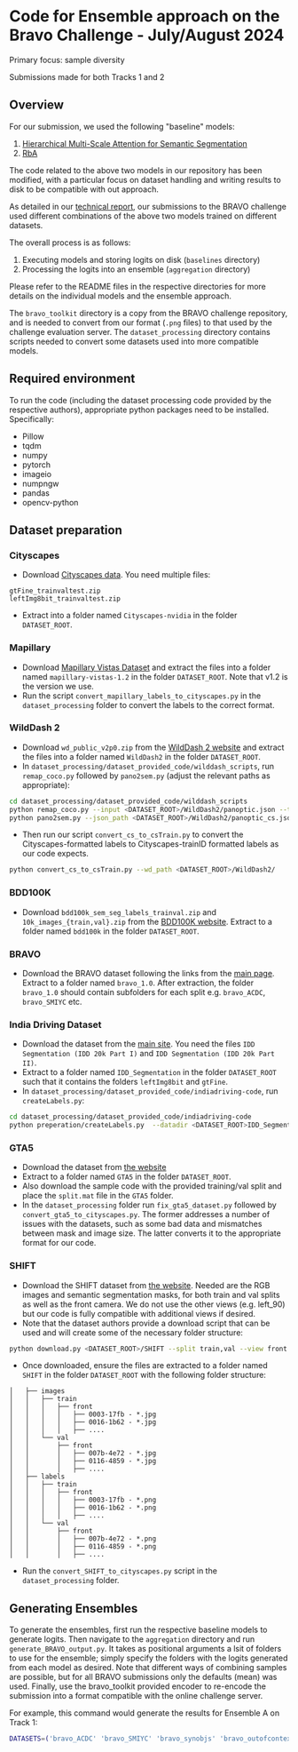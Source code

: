 # Code for Ensemble approach on the Bravo Challenge - July/August 2024
Primary focus: sample diversity

Submissions made for both Tracks 1 and 2

## Overview

For our submission, we used the following "baseline" models:
1. [Hierarchical Multi-Scale Attention for Semantic Segmentation](https://github.com/NVIDIA/semantic-segmentation)
2. [RbA](https://github.com/NazirNayal8/RbA)

The code related to the above two models in our repository has been modified, with a particular focus on dataset handling and writing results to disk to be compatible with out approach.

As detailed in our [technical report](https://papers.cim.mcgill.ca/book/8), our submissions to the BRAVO challenge used different combinations of the above two models trained on different datasets.

The overall process is as follows:

1. Executing models and storing logits on disk (`baselines` directory)
2. Processing the logits into an ensemble (`aggregation` directory)

Please refer to the README files in the respective directories for more details on the individual models and the ensemble approach.

The `bravo_toolkit` directory is a copy from the BRAVO challenge repository, and is needed to convert from our format (`.png` files) to that used by the challenge evaluation server.
The `dataset_processing` directory contains scripts needed to convert some datasets used into more compatible models.

## Required environment
To run the code (including the dataset processing code provided by the respective authors), appropriate python packages need to be installed. Specifically:
* Pillow 
* tqdm
* numpy
* pytorch
* imageio
* numpngw
* pandas
* opencv-python

## Dataset preparation

### Cityscapes

* Download [Cityscapes data](https://www.cityscapes-dataset.com/). You need multiple files:
```
gtFine_trainvaltest.zip
leftImg8bit_trainvaltest.zip
```
* Extract into a folder named `Cityscapes-nvidia` in the folder `DATASET_ROOT`.
### Mapillary
* Download [Mapillary Vistas Dataset](https://www.mapillary.com/dataset/vistas) and extract the files into a folder named `mapillary-vistas-1.2` in the folder `DATASET_ROOT`. Note that v1.2 is the version we use.
* Run the script `convert_mapillary_labels_to_cityscapes.py` in the `dataset_processing` folder to convert the labels to the correct format.

### WildDash 2
* Download `wd_public_v2p0.zip` from the [WildDash 2 website](https://wilddash.cc/) and extract the files into a folder named `WildDash2` in the folder `DATASET_ROOT`.
* In `dataset_processing/dataset_provided_code/wilddash_scripts`, run `remap_coco.py` followed by `pano2sem.py` (adjust the relevant paths as appropriate):
```bash
cd dataset_processing/dataset_provided_code/wilddash_scripts
python remap_coco.py --input <DATASET_ROOT>/WildDash2/panoptic.json --trg_dataset cs --annotation_root <DATASET_ROOT>/WildDash2/panoptic --output <DATASET_ROOT>/WildDash2/panoptic_cs.json 
python pano2sem.py --json_path <DATASET_ROOT>/WildDash2/panoptic_cs.json --outp_dir_sem <DATASET_ROOT>/WildDash2/semantic_cs --label_png_dir <DATASET_ROOT>/WildDash2/panoptic_cs
```
* Then run our script `convert_cs_to_csTrain.py` to convert the Cityscapes-formatted labels to Cityscapes-trainID formatted labels as our code expects.
```bash
python convert_cs_to_csTrain.py --wd_path <DATASET_ROOT>/WildDash2/
```
### BDD100K
* Download `bdd100k_sem_seg_labels_trainval.zip` and `10k_images_{train,val}.zip` from the [BDD100K website](https://dl.cv.ethz.ch/bdd100k/data/). Extract to a folder named `bdd100k` in the folder `DATASET_ROOT`.

### BRAVO
* Download the BRAVO dataset following the links from the [main page](https://github.com/valeoai/bravo_challenge). Extract to a folder named `bravo_1.0`. After extraction, the folder `bravo_1.0` should contain subfolders for each split e.g. `bravo_ACDC`, `bravo_SMIYC` etc.

### India Driving Dataset
* Download the dataset from the [main site](https://idd.insaan.iiit.ac.in/). You need the files `IDD Segmentation (IDD 20k Part I)` and `IDD Segmentation (IDD 20k Part II)`.
* Extract to a folder named `IDD_Segmentation` in the folder `DATASET_ROOT` such that it contains the folders `leftImg8bit` and `gtFine`.
* In `dataset_processing/dataset_provided_code/indiadriving-code`, run `createLabels.py`:
```bash
cd dataset_processing/dataset_provided_code/indiadriving-code
python preperation/createLabels.py  --datadir <DATASET_ROOT>IDD_Segmentation/ --id-type csTrainId
```
### GTA5
* Download the dataset from [the website](https://download.visinf.tu-darmstadt.de/data/from_games/)
* Extract to a folder named `GTA5` in the folder `DATASET_ROOT`.
* Also download the sample code with the provided training/val split and place the `split.mat` file in the `GTA5` folder.
* In the `dataset_processing` folder run `fix_gta5_dataset.py` followed by `convert_gta5_to_cityscapes.py`. The former addresses a number of issues with the datasets, such as some bad data and mismatches between mask and image size. The latter converts it to the appropriate format for our code.

### SHIFT
* Download the SHIFT dataset from [the website](https://www.vis.xyz/shift/). Needed are the RGB images and semantic segmentation masks, for both train and val splits as well as the front camera. We do not use the other views (e.g. left_90) but our code is fully compatible with additional views if desired.
* Note that the dataset authors provide a download script that can be used and will create some of the necessary folder structure:
```bash
python download.py <DATASET_ROOT>/SHIFT --split train,val --view front --group img,semseg --shift discrete --framerate images
```
* Once downloaded, ensure the files are extracted to a folder named `SHIFT` in the folder `DATASET_ROOT` with the following folder structure:
```├── discrete
│   ├── images
│   │   ├── train
│   │   │   ├── front
│   │   │   │   ├── 0003-17fb - *.jpg
│   │   │   │   ├── 0016-1b62 - *.jpg
│   │   │   │   ├── ....
│   │   └── val
│   │       ├── front
│   │       │   ├── 007b-4e72 - *.jpg
│   │       │   ├── 0116-4859 - *.jpg
│   │       │   ├── ....
│   ├── labels
│   │   ├── train
│   │   │   ├── front
│   │   │   │   ├── 0003-17fb - *.png
│   │   │   │   ├── 0016-1b62 - *.png
│   │   │   │   ├── ....
│   │   └── val
│   │       ├── front
│   │       │   ├── 007b-4e72 - *.png
│   │       │   ├── 0116-4859 - *.png
│   │       │   ├── ....
```
* Run the `convert_SHIFT_to_cityscapes.py` script in the `dataset_processing` folder.

## Generating Ensembles

To generate the ensembles, first run the respective baseline models to generate logits. Then navigate to the `aggregation` directory and run `generate_BRAVO_output.py`. It takes as positional arguments a lsit of folders to use for the ensemble; simply specify the folders with the logits generated from each model as desired. Note that different ways of combining samples are possible, but for all BRAVO submissions only the defaults (mean) was used. Finally, use the bravo_toolkit provided encoder to re-encode the submission into a format compatible with the online challenge server.

For example, this command would generate the results for Ensemble A on Track 1:
```bash
DATASETS=('bravo_ACDC' 'bravo_SMIYC' 'bravo_synobjs' 'bravo_outofcontext' 'bravo_synflare' 'bravo_synrain'); for DATASET in "${DATASETS[@]}";do python generate_BRAVO_output.py HMSA/bravo_ds/cityscapes_sota_model/logits/${DATASET} RbA_logits/logits/${DATASET}/swin_l_1dl --out_path Ensemble_A_submission;done
```
